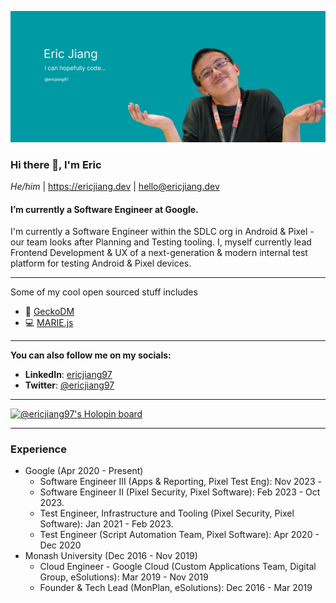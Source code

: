 ![banner](https://raw.githubusercontent.com/ericjiang97/ericjiang97/master/banner.png)

### Hi there 👋, I'm Eric

_He/him_ | https://ericjiang.dev | [hello@ericjiang.dev](mailto:hello@ericjiang.dev)

#### I’m currently a Software Engineer at Google.

I'm currently a Software Engineer within the SDLC org in Android & Pixel - our team looks after Planning and Testing tooling. I, myself currently lead Frontend Development & UX of a next-generation & modern internal test platform for testing Android & Pixel devices.

---

Some of my cool open sourced stuff includes

- :frog: [GeckoDM](https://github.com/GeckoDM/GeckoDownloadManager)
- :computer: [MARIE.js](https://github.com/MARIE-js/MARIE.js)

---

**You can also follow me on my socials:**

- **LinkedIn**: [ericjiang97](https://www.linkedin.com/in/ericjiang97/)
- **Twitter**: [@ericjiang97](https://twitter.com/ericjiang97)

---

[![@ericjiang97's Holopin board](https://holopin.io/api/user/board?user=ericjiang97)](https://holopin.io/@ericjiang97)

---

### Experience

* Google (Apr 2020 - Present)
  * Software Engineer III (Apps & Reporting, Pixel Test Eng): Nov 2023 - 
  * Software Engineer II (Pixel Security, Pixel Software): Feb 2023 - Oct 2023.
  * Test Engineer, Infrastructure and Tooling (Pixel Security, Pixel Software): Jan 2021 - Feb 2023.
  * Test Engineer (Script Automation Team, Pixel Software): Apr 2020 - Dec 2020
* Monash University (Dec 2016 - Nov 2019)
  * Cloud Engineer - Google Cloud (Custom Applications Team, Digital Group, eSolutions): Mar 2019 - Nov 2019
  * Founder & Tech Lead (MonPlan, eSolutions): Dec 2016 - Mar 2019
